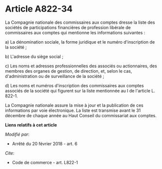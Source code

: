 # Article A822-34

La Compagnie nationale des commissaires aux comptes dresse la liste des sociétés de participations financières de profession
libérale de commissaires aux comptes qui mentionne les informations suivantes : 

a) La dénomination sociale, la forme juridique et le numéro d'inscription de la société ; 

b) L'adresse du siège social ; 

c) Les noms et adresses professionnelles des associés ou actionnaires, des membres des organes de gestion, de direction, et,
selon le cas, d'administration ou de surveillance de la société ; 

d) Les noms et numéros d'inscription des commissaires aux comptes associés de la société qui figurent sur la liste mentionnée
au I de l'article L. 822-1. 

La Compagnie nationale assure la mise à jour et la publication de ces informations par voie électronique. La liste est
transmise avant le 31 décembre de chaque année au Haut Conseil du commissariat aux comptes.

**Liens relatifs à cet article**

_Modifié par_:

  - Arrêté du 20 février 2018 - art. 6

_Cite_:

  - Code de commerce - art. L822-1
